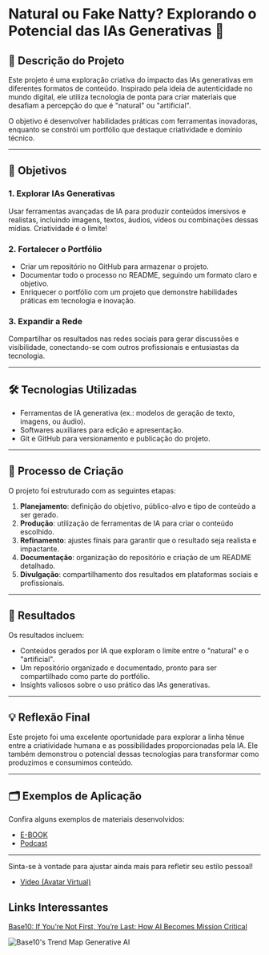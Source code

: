 # Natural ou Fake Natty? Explorando o Potencial das IAs Generativas 🚀

## 📒 Descrição do Projeto

Este projeto é uma exploração criativa do impacto das IAs generativas em diferentes formatos de conteúdo. Inspirado pela ideia de autenticidade no mundo digital, ele utiliza tecnologia de ponta para criar materiais que desafiam a percepção do que é "natural" ou "artificial". 

O objetivo é desenvolver habilidades práticas com ferramentas inovadoras, enquanto se constrói um portfólio que destaque criatividade e domínio técnico.

---

## 🎯 Objetivos

### 1. **Explorar IAs Generativas**
Usar ferramentas avançadas de IA para produzir conteúdos imersivos e realistas, incluindo imagens, textos, áudios, vídeos ou combinações dessas mídias. Criatividade é o limite!

### 2. **Fortalecer o Portfólio**
- Criar um repositório no GitHub para armazenar o projeto.
- Documentar todo o processo no README, seguindo um formato claro e objetivo.
- Enriquecer o portfólio com um projeto que demonstre habilidades práticas em tecnologia e inovação.

### 3. **Expandir a Rede**
Compartilhar os resultados nas redes sociais para gerar discussões e visibilidade, conectando-se com outros profissionais e entusiastas da tecnologia.

---

## 🛠️ Tecnologias Utilizadas

- Ferramentas de IA generativa (ex.: modelos de geração de texto, imagens, ou áudio).
- Softwares auxiliares para edição e apresentação.
- Git e GitHub para versionamento e publicação do projeto.

---

## 🧐 Processo de Criação

O projeto foi estruturado com as seguintes etapas:

1. **Planejamento**: definição do objetivo, público-alvo e tipo de conteúdo a ser gerado.
2. **Produção**: utilização de ferramentas de IA para criar o conteúdo escolhido.
3. **Refinamento**: ajustes finais para garantir que o resultado seja realista e impactante.
4. **Documentação**: organização do repositório e criação de um README detalhado.
5. **Divulgação**: compartilhamento dos resultados em plataformas sociais e profissionais.

---

## 🚀 Resultados

Os resultados incluem:
- Conteúdos gerados por IA que exploram o limite entre o "natural" e o "artificial".
- Um repositório organizado e documentado, pronto para ser compartilhado como parte do portfólio.
- Insights valiosos sobre o uso prático das IAs generativas.

---

## 💡 Reflexão Final

Este projeto foi uma excelente oportunidade para explorar a linha tênue entre a criatividade humana e as possibilidades proporcionadas pela IA. Ele também demonstrou o potencial dessas tecnologias para transformar como produzimos e consumimos conteúdo.  

--- 

## 🗂 Exemplos de Aplicação

Confira alguns exemplos de materiais desenvolvidos:
- [E-BOOK](link-para-o-exemplo)
- [Podcast](link-para-o-exemplo)

---

Sinta-se à vontade para ajustar ainda mais para refletir seu estilo pessoal!
- [Vídeo (Avatar Virtual)](/exemplos/VIDEO.md)

## Links Interessantes

[Base10: If You’re Not First, You’re Last: How AI Becomes Mission Critical](https://base10.vc/post/generative-ai-mission-critical/)

![Base10's Trend Map Generative AI](https://github.com/digitalinnovationone/lab-natty-or-not/assets/730492/f4df26e8-f8f7-4419-8252-c69d73ea930c)
